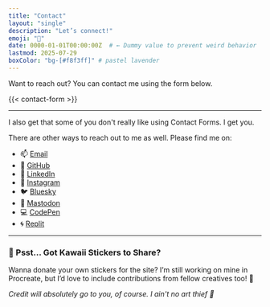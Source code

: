 ```yaml
---
title: "Contact"
layout: "single"
description: "Let’s connect!"
emoji: "📮"
date: 0000-01-01T00:00:00Z  # ← Dummy value to prevent weird behavior
lastmod: 2025-07-29
boxColor: "bg-[#f8f3ff]" # pastel lavender
---
```


Want to reach out? You can contact me using the form below.

{{< contact-form >}}

---

I also get that some of you don't really like using Contact Forms. I get you.

There are other ways to reach out to me as well. Please find me on:

- 📫 [Email](mailto:hello@adrianne.io)
- 🐙 [GitHub](https://github.com/adriculous)
- 💼 [LinkedIn](https://www.linkedin.com/in/adrianne-padua)
- 🎨 [Instagram](https://www.instagram.com/adrimarsink)
- 🐦 [Bluesky](https://bsky.app/profile/adrianne.io)
- 🐘 [Mastodon](https://mastodon.social/@adriculous)
- 💻 [CodePen](https://codepen.io/adriculous)
- 🌀 [Replit](https://replit.com/@adriculous)

---

### 🌟 Psst... Got Kawaii Stickers to Share?
Wanna donate your own stickers for the site? I’m still working on mine in Procreate, but I’d love to include contributions from fellow creatives too! 💖

_Credit will absolutely go to you, of course. I ain't no art thief 😤_